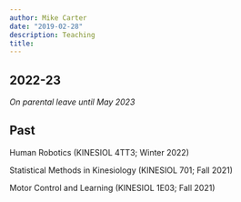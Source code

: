 ```yaml
---
author: Mike Carter
date: "2019-02-28"
description: Teaching
title:
---
```


## 2022-23

*On parental leave until May 2023*


## Past

Human Robotics (KINESIOL 4TT3; Winter 2022)

Statistical Methods in Kinesiology (KINESIOL 701; Fall 2021)

Motor Control and Learning (KINESIOL 1E03; Fall 2021)
